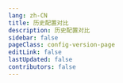 ```yaml
---
lang: zh-CN
title: 历史配置对比
description: 历史配置对比
sidebar: false
pageClass: config-version-page
editLink: false
lastUpdated: false
contributors: false
---
```


<ClientOnly>
  <ConfigVersion></ConfigVersion>
</ClientOnly>
